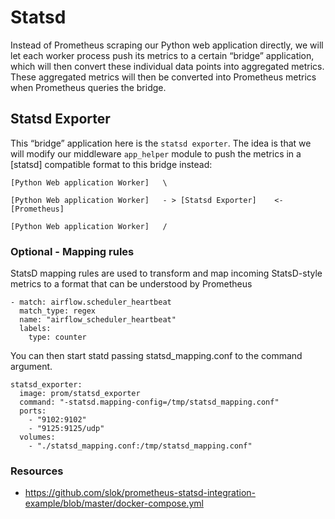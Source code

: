 # Statsd

Instead of Prometheus scraping our Python web application directly, we will let each worker process push its metrics to a certain “bridge” application, which will then convert these individual data points into aggregated metrics. These aggregated metrics will then be converted into Prometheus metrics when Prometheus queries the bridge.

## Statsd Exporter

This “bridge” application here is the `statsd exporter`. The idea is that we will modify our middleware `app_helper` module to push the metrics in a [statsd] compatible format to this bridge instead:
```
[Python Web application Worker]   \

[Python Web application Worker]   - > [Statsd Exporter]    <- [Prometheus]

[Python Web application Worker]   /

```

### Optional - Mapping rules

StatsD mapping rules are used to transform and map incoming StatsD-style metrics to a format that can be understood by Prometheus

```
- match: airflow.scheduler_heartbeat
  match_type: regex
  name: "airflow_scheduler_heartbeat"
  labels:
    type: counter
```

You can then start statd passing statsd_mapping.conf to the command argument.

```
statsd_exporter:
  image: prom/statsd_exporter
  command: "-statsd.mapping-config=/tmp/statsd_mapping.conf"
  ports:
    - "9102:9102"
    - "9125:9125/udp"
  volumes:
    - "./statsd_mapping.conf:/tmp/statsd_mapping.conf"
```

### Resources
- https://github.com/slok/prometheus-statsd-integration-example/blob/master/docker-compose.yml